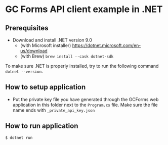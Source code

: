 # GC Forms API client example in .NET

## Prerequisites

- Download and install .NET version 9.0
  - (with Microsoft installer) https://dotnet.microsoft.com/en-us/download
  - (with Brew) `brew install --cask dotnet-sdk`

To make sure .NET is properly installed, try to run the following command `dotnet --version`.

## How to setup application

- Put the private key file you have generated through the GCForms web application in this folder next to the `Program.cs` file. Make sure the file name ends with `_private_api_key.json`

## How to run application

```shell
$ dotnet run
```